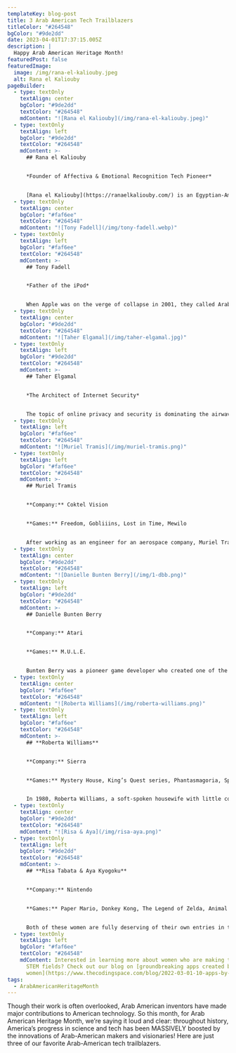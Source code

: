 ```yaml
---
templateKey: blog-post
title: 3 Arab American Tech Trailblazers
titleColor: "#264548"
bgColor: "#9de2dd"
date: 2023-04-01T17:37:15.005Z
description: |
  Happy Arab American Heritage Month!
featuredPost: false
featuredImage:
  image: /img/rana-el-kaliouby.jpeg
  alt: Rana el Kaliouby
pageBuilder:
  - type: textOnly
    textAlign: center
    bgColor: "#9de2dd"
    textColor: "#264548"
    mdContent: "![Rana el Kaliouby](/img/rana-el-kaliouby.jpeg)"
  - type: textOnly
    textAlign: left
    bgColor: "#9de2dd"
    textColor: "#264548"
    mdContent: >-
      ## Rana el Kaliouby


      *Founder of Affectiva & Emotional Recognition Tech Pioneer*


      [Rana el Kaliouby](https://ranaelkaliouby.com/) is an Egyptian-American computer scientist, AI thought leader, angel investor, and entrepreneur working to humanize technology. While she was completing her doctoral research at the University of Cambridge, she struggled to connect with her loved ones in video calls back home. So, after earning her doctorate, el Kaliouby joined the Affective Computing group at MIT, where she helped develop an “emotional hearing aid” and a pair of glasses that could read emotions and social cues. These tools comprised the Emotional-Social Intelligence Prosthesis, wearable tech for people with autism who have trouble identifying other people’s emotions. In 2009, el Kaliouby co-founded Affectiva, a company that develops pioneering emotional recognition technology. She is also an executive fellow at the Harvard Business School and author of Girl Decoded: A Scientist’s Quest to Reclaim Our Humanity by Bringing Emotional Intelligence to Technology.
  - type: textOnly
    textAlign: center
    bgColor: "#faf6ee"
    textColor: "#264548"
    mdContent: "![Tony Fadell](/img/tony-fadell.webp)"
  - type: textOnly
    textAlign: left
    bgColor: "#faf6ee"
    textColor: "#264548"
    mdContent: >-
      ## Tony Fadell


      *Father of the iPod*


      When Apple was on the verge of collapse in 2001, they called Arab American inventor [Tony Fadell](https://www.buildc.com/meet-tony). Apple CEO Steve Jobs had imagined a product that could save his company — a personal music player that could put 1000 songs in your pocket. But there was no design, no team, no prototype, and no real traction for the idea. Undeterred, Fadell assembled a team and got to work. The result was the iPod, which launched in November 2001 and revolutionized the entire industry. Fadell oversaw the first 18 iterations of the iPod before Jobs gave him his next assignment: to create a new version of the iPod that also had the capabilities of a mobile phone. You guessed it — the result was the first iPhone, the invention of which was spearheaded by Fadell. After leaving Apple, Fadell has continued inventing and building game-changing personal tech, like the Nest thermostat.
  - type: textOnly
    textAlign: center
    bgColor: "#9de2dd"
    textColor: "#264548"
    mdContent: "![Taher Elgamal](/img/taher-elgamal.jpg)"
  - type: textOnly
    textAlign: left
    bgColor: "#9de2dd"
    textColor: "#264548"
    mdContent: >-
      ## Taher Elgamal


      *The Architect of Internet Security*


      The topic of online privacy and security is dominating the airwaves now, but that wasn’t always the case. However, thanks to early tech visionaries like Egyptian-American Taher Elgamal, developments in internet security and cryptography are rapidly advancing. Elgamal began his pioneering work in the 1980s, before truly anyone else was considering security algorithms. His paper “[A Public Key Cryptosystem and a Signature Scheme based on Discrete Logarithms](https://link.springer.com/chapter/10.1007/3-540-39568-7_2),” published in 1984, formed the bases of the Digital Signature Algorithm (DSA) and the Advanced Encryption Standard. Additionally, Elgamal was the driving force behind the Secure Sockets Layer (SSL), a protocol that keeps online communications (like email!) secure.
  - type: textOnly
    textAlign: left
    bgColor: "#faf6ee"
    textColor: "#264548"
    mdContent: "![Muriel Tramis](/img/muriel-tramis.png)"
  - type: textOnly
    textAlign: left
    bgColor: "#faf6ee"
    textColor: "#264548"
    mdContent: >-
      ## Muriel Tramis


      **Company:** Coktel Vision


      **Games:** Freedom, Gobliiins, Lost in Time, Mewilo


      After working as an engineer for an aerospace company, Muriel Tramis returned to her first love: games. She found a job at a video game start-up and began designing rich puzzle-adventure games that became wildly commercially successful. Unlike other popular video games of the time (think Super Mario Bros), Tramis’s games push back against the idea that video games, as a medium, can only encompass light, silly fare for kids. Her games grapple with powerful historical questions — for example, Freedom is about enslaved people fighting against their masters. Now considered a visionary, Tramis’s work recognized the potential of gaming to incorporate the kinds of themes that were, at the time, reserved for more “serious” mediums like film and literature. If it weren’t for Tramis busting open the genre, we might not have recent gaming sensations like Last of Us!
  - type: textOnly
    textAlign: center
    bgColor: "#9de2dd"
    textColor: "#264548"
    mdContent: "![Danielle Bunten Berry](/img/1-dbb.png)"
  - type: textOnly
    textAlign: left
    bgColor: "#9de2dd"
    textColor: "#264548"
    mdContent: >-
      ## Danielle Bunten Berry


      **Company:** Atari


      **Games:** M.U.L.E.


      Bunten Berry was a pioneer game developer who created one of the first successful multiplayer games on the Atari platform. Decades before blockbuster multiplayer games like League of Legends came to dominate gaming, Bunten Berry designed the groundbreaking multiplayer game [M.U.L.E](https://en.wikipedia.org/wiki/M.U.L.E.). M.U.L.E. sold 30,000 copies across various computer platforms and, over the years, it has emerged as one of the greatest influences on the genre's greatest designers. Ahead of her time in more ways than one, Bunten Berry insisted that the future of gaming was interconnectedness, and her vision has proved incredibly prescient. In 1998, she was awarded the [Lifetime Achievement Award](https://www.gamechoiceawards.com/archive/lifetime) by the Computer Game Developers Association. In 2007, the Academy of Interactive Arts & Sciences chose Berry as the 10th inductee into its [Hall of Fame](https://www.interactive.org/special_awards/).
  - type: textOnly
    textAlign: center
    bgColor: "#faf6ee"
    textColor: "#264548"
    mdContent: "![Roberta Williams](/img/roberta-williams.png)"
  - type: textOnly
    textAlign: left
    bgColor: "#faf6ee"
    textColor: "#264548"
    mdContent: >-
      ## **Roberta Williams**


      **Company:** Sierra


      **Games:** Mystery House, King’s Quest series, Phantasmagoria, Space Quest, and more!


      In 1980, Roberta Williams, a soft-spoken housewife with little coding or design experience created Mystery House, the first-ever computer game with graphics. While she couldn’t have known it then, Williams’ kitchen-table hobby would found the graphic adventure genre and become the origin of graphic design in computing and tech. Before Williams, adventure games were walls of text—innovating in leaps and bounds, she added graphics, music, and even voice actors to her games, completely disrupting the gaming industry. Williams and her husband, a programmer at IBM, formed the company [Sierra](https://www.sierragames.com/) and became the dominating force in computer games. By the time Williams retired in 1996, she was credited with more than 30 top computer games. For their massive influence on the video game industry, she and her husband received the Industry Icon Award in 2014.
  - type: textOnly
    textAlign: center
    bgColor: "#9de2dd"
    textColor: "#264548"
    mdContent: "![Risa & Aya](/img/risa-aya.png)"
  - type: textOnly
    textAlign: left
    bgColor: "#9de2dd"
    textColor: "#264548"
    mdContent: >-
      ## **Risa Tabata & Aya Kyogoku**


      **Company:** Nintendo


      **Games:** Paper Mario, Donkey Kong, The Legend of Zelda, Animal Crossing, Super Smash Bros Ultimate, and more!


      Both of these women are fully deserving of their own entries in this list, but they have been such frequent collaborators that it seemed right to keep the dream team together! Tabata and Kyokguku are video game producers and directors at Nintendo, and their fingerprints are all over many of the games that dominate the contemporary gaming landscape: The Legend of Zelda, Animal Crossing, Super Smash Bros Ultimate…the list goes on! We can’t wait to see all of the games that these two dream up in the decades to come.
  - type: textOnly
    textAlign: left
    bgColor: "#faf6ee"
    textColor: "#264548"
    mdContent: Interested in learning more about women who are making their mark on
      STEM fields? Check out our blog on [groundbreaking apps created by
      women](https://www.thecodingspace.com/blog/2022-03-01-10-apps-by-women/).
tags:
  - ArabAmericanHeritageMonth
---
```

Though their work is often overlooked, Arab American inventors have made major contributions to American technology. So this month, for Arab American Heritage Month, we’re saying it loud and clear: throughout history, America’s progress in science and tech has been MASSIVELY boosted by the innovations of Arab-American makers and visionaries! Here are just three of our favorite Arab-American tech trailblazers.